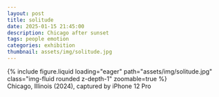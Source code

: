 ```yaml
---
layout: post
title: solitude
date: 2025-01-15 21:45:00
description: Chicago after sunset
tags: people emotion
categories: exhibition
thumbnail: assets/img/solitude.jpg
---
```


<div class="row">
    <div class="col-sm mt-3 mt-md-0">
        {% include figure.liquid loading="eager" path="assets/img/solitude.jpg" class="img-fluid rounded z-depth-1" zoomable=true %}
    </div>
</div>
<div class="caption">
    Chicago, Illinois (2024),
    captured by iPhone 12 Pro
</div>
